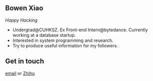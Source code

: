 <!-- ### Hi there 👋 -->

<!-- <a href="#">
<img align="right" src="https://github-readme-stats.vercel.app/api?username=BowenXiao1999&show_icons=true&hide_border=true&icon_color=695858&title_color=a8a0af">
</a> -->

## Bowen Xiao

*Happy Hacking*

* Undergrad@CUHKSZ. Ex Front-end Intern@bytedance. Currently working at a database startup.
* Interested in system programming and research. 
* Try to produce useful information for my followers.

## Get in touch
[email](bowenxiao@link.cuhk.edu.cn) or [Zhihu](https://www.zhihu.com/people/wo-he-suan-nai-bu-tian-gai-85)
